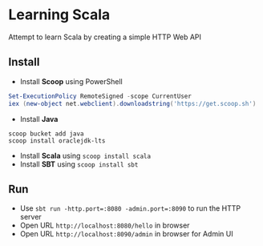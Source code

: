 # Learning Scala

Attempt to learn Scala by creating a simple HTTP Web API

## Install

- Install **Scoop** using PowerShell
```powershell
Set-ExecutionPolicy RemoteSigned -scope CurrentUser
iex (new-object net.webclient).downloadstring('https://get.scoop.sh')
```
- Install **Java**
```
scoop bucket add java
scoop install oraclejdk-lts
```
- Install **Scala** using `scoop install scala`
- Install **SBT** using `scoop install sbt`

## Run

- Use `sbt run -http.port=:8080 -admin.port=:8090` to run the HTTP server
- Open URL `http://localhost:8080/hello` in browser
- Open URL `http://localhost:8090/admin` in browser for Admin UI